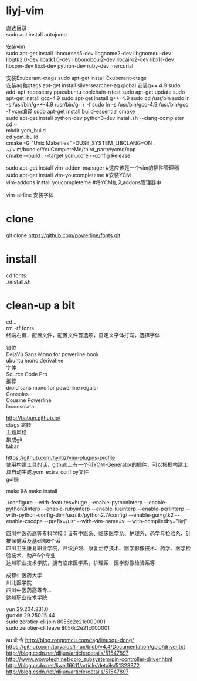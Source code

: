 # liyj-vim
直达目录  
sudo apt install autojump  
  
安装vim  
 sudo apt-get install libncurses5-dev libgnome2-dev libgnomeui-dev libgtk2.0-dev libatk1.0-dev libbonoboui2-dev libcairo2-dev libx11-dev libxpm-dev libxt-dev python-dev ruby-dev mercurial  
  
安装Exuberant-ctags  sudo apt-get install Exuberant-ctags  
安装ag和gtags apt-get install silversearcher-ag global
安装g++ 4.9
sudo add-apt-repository ppa:ubuntu-toolchain-r/test 
sudo apt-get update 
sudo apt-get install gcc-4.9 
sudo apt-get install g++-4.9 
sudo cd /usr/bin 
sudo ln -s /usr/bin/g++-4.9 /usr/bin/g++ -f 
sudo ln -s /usr/bin/gcc-4.9 /usr/bin/gcc -f 
ycm编译 
sudo apt-get install build-essential cmake  
sudo apt-get install python-dev python3-dev
install.sh --clang-completer  
cd ~  
mkdir ycm_build  
cd ycm_build  
cmake -G "Unix Makefiles" -DUSE_SYSTEM_LIBCLANG=ON . ~/.vim/bundle/YouCompleteMe/third_party/ycmd/cpp  
cmake --build . --target ycm_core --config Release  

sudo apt-get install vim-addon-manager  #这应该是一个vim的插件管理器  
sudo apt-get install vim-youcompleteme  #安装YCM  
vim-addons install youcompleteme    #将YCM加入addons管理器中  

vim-airline 安装字体  
# clone  
git clone https://github.com/powerline/fonts.git  
# install  
cd fonts  
./install.sh  
# clean-up a bit  
cd ..  
rm -rf fonts  
终端右键，配置文件，配置文件首选项，自定义字体打勾，选择字体  
  
错位  
DejaVu Sans Mono for powerline book  
ubuntu mono derivative  
字体  
Source Code Pro  
推荐  
droid sans mono for powerline regular  
Consolas  
Cousine Powerline  
Inconsolata  
  
http://babun.github.io/  
ctags 跳转  
主题风格  
集成git  
tabar  
  
https://github.com/hyiltiz/vim-plugins-profile  
使用构建工具的话，github上有一个叫YCM-Generator的插件，可以根据构建工具自动生成.ycm_extra_conf.py文件  
gui慢  
  
make && make install  
  
./configure --with-features=huge --enable-pythoninterp --enable-python3interp --enable-rubyinterp --enable-luainterp --enable-perlinterp --with-python-config-dir=/usr/lib/python2.7/config/ --enable-gui=gtk2 --enable-cscope --prefix=/usr --with-vim-name=vi --with-compiledby="liyj"  
  
四川中医药高等专科学校：设有中医系、临床医学系、护理系、药学与检验系、针推保健系及基础部6个系  
四川卫生康复职业学院，开设护理、康复治疗技术、医学影像技术、药学、医学检验技术、助产6个专业  
达州职业技术学院，拥有临床医学系，护理系、医学影像检验系等  
	
成都中医药大学  
川北医学院  
四川中医药高等专...  
达州职业技术学院  
  
yun     29.204.231.0  
guoxin  29.250.15.44  
sudo zerotier-cli join 8056c2e21c000001  
sudo zerotier-cli leave 8056c2e21c000001  

au 命令 
http://blog.rongpmcu.com/tag/linuxqu-dong/
https://github.com/torvalds/linux/blob/v4.4/Documentation/gpio/driver.txt
http://blog.csdn.net/dlijun/article/details/51547897
http://www.wowotech.net/gpio_subsystem/pin-controller-driver.html
http://blog.csdn.net/liwei16611/article/details/51323372
http://blog.csdn.net/dlijun/article/details/51547897
